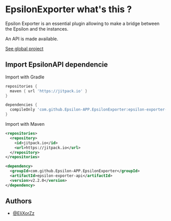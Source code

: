 # EpsilonExporter what's this ?

Epsilon Exporter is an essential plugin allowing to make a bridge between the Epsilon and the instances.

An API is made available.

[See global project](https://github.com/Epsilon-APP/)
## Import EpsilonAPI dependencie

Import with Gradle

```groovy
repositories {
  maven { url 'https://jitpack.io' }
}

dependencies {
  compileOnly 'com.github.Epsilon-APP.EpsilonExporter:epsilon-exporter-api:v2.2.0'
}
```

Import with Maven

```xml
<repositories>
  <repository>
    <id>jitpack.io</id>
    <url>https://jitpack.io</url>
  </repository>
</repositories>

<dependency>
  <groupId>com.github.Epsilon-APP.EpsilonExporter</groupId>
  <artifactId>epsilon-exporter-api</artifactId>
  <version>v2.2.0</version>
</dependency>
```
## Authors

- [@EliXorZz](https://www.github.com/EliXorZz)
